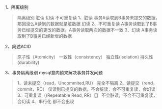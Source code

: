1、隔离级别
> 隔离级别   脏读 幻读 不可重复读
1、脏读
事务A读取到B事务未提交的数据，那回滚么A读到的数据就是脏数据
幻读
2、不可重复读
A事务读取到了B事务已经提交的更改的数据。A事务读取两次的数据不一致
3、幻读
A事务读取到了B事务已经新增的数据

2、简述ACID
>原子性（Atomicity）
一致性（consistency）
独立性(isolation)
持久性(durability)

3、事务隔离级别
mysql意向锁来解决事务并发问题
>1、读未提交（read，Uncommited,RU）
完全不隔离
2、读提交（rend，commit，RC）
仅读到已提交的数据，不会脏读，会不可重复读，会幻读
3、可重复读（(Repeatable Read, RR）【】
不会脏读，不会不可重复读，会幻读
4、串行化
都不会出现
